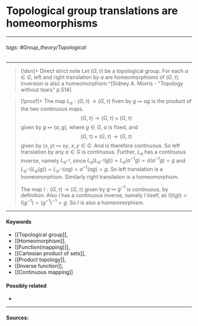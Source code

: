 # Topological group translations are homeomorphisms
***
###### tags: #Group_theory/Topological 
***
>[!dsn]+ Direct strict note
>Let $(G,\tau)$ be a topological group. For each $a\in G$, left and right translation by $a$ are homeomorphisms of $(G,\tau)$. Inversion is also a homeomorphism.^[Sidney A. Morris - "Topology without tears" p.514]

>[!proof]+
>The map $L_{a}:(G,\tau)\to(G,\tau)$ fiven by $g\mapsto ag$ is the product of the two continuous maps.
>$$(G,\tau)\to(G,\tau)\times(G,\tau)$$
>given by $g\mapsto(a,g)$, where $g\in G$, $a$ is fixed, and
>$$(G,\tau)\times(G,\tau)\to(G,\tau)$$
>given by $(x,y)\mapsto xy$, $x,y\in G$. And is therefore continuous. So left translation by any $a\in G$ is continuous. Further, $L_{a}$ has a continuous inverse, namely $L_{a^{-1}}$, since $L_{a}(L_{a^{-1}}(g))=L_{a}(a^{-1}g)=a(a^{-1}g)=g$ and $L_{a^{-1}}(L_{a}(g))=L_{a^{-1}}(ag)=a^{-1}(ag)=g$. So left translation is a homeomorphism. Similarly right translation is a homeomorphism.
>
>The map $I:(G,\tau)\to(G,\tau)$ given by $g\mapsto g^{-1}$ is continuous, by definition. Also $I$ has a continuous inverse, namely $I$ itself, as $I(I(g))=I(g^{-1})=(g^{-1})^{-1}=g$. So $I$ is also a homeomorphism. 

***
#### Keywords
- [[Topological group]],
- [[Homeomorphism]],
- [[Function(mapping)]],
- [[Cartesian product of sets]],
- [[Product topology]],
- [[Inverse function]],
- [[Continuous mapping]]
#### Possibly related
- 
***
#### Sources: